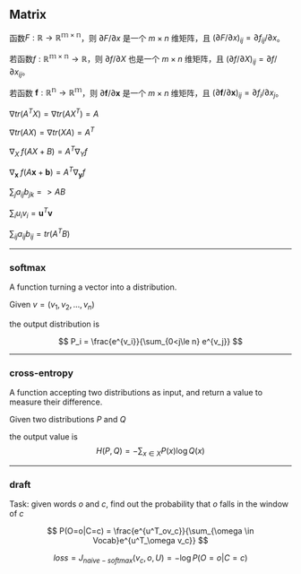 ## Matrix

函数$F:\mathbb{R}\rightarrow \mathbb{R^{m\times n}}$，则 $\partial{F}/\partial{x}$ 是一个 $m\times n$ 维矩阵，且 $(\partial{F}/\partial{x})_{ij} = \partial{f_{ij}}/\partial{x}$。

若函数$f:\mathbb{R^{m\times n}}\rightarrow \mathbb{R}$，则 $\partial{f}/\partial{X}$ 也是一个 $m\times n$ 维矩阵，且 $(\partial{f}/\partial{X})_{ij} = \partial{f}/\partial{x_{ij}}$。

若函数 $\boldsymbol{f}:\mathbb{R^{n}}\rightarrow\mathbb{R^{m}}$，则 $\partial{\boldsymbol{f}}/\partial{\boldsymbol{x}}$ 是一个 $m\times n$ 维矩阵，且 $(\partial{\boldsymbol{f}}/\partial{\boldsymbol{x}})_{ij} = \partial{f_i}/\partial{x_j}$。

$\nabla tr(A^TX) = \nabla tr(AX^T) = A$

$\nabla tr(AX) = \nabla tr(XA) = A^T$

$\nabla_{X} \;f(AX+B) = A^T \nabla_Y f$

$\nabla_{\boldsymbol{x}} \;f(A\boldsymbol{x}+\boldsymbol{b}) = A^T \nabla_\boldsymbol{y} f$

$\sum_j a_{ij}b_{jk} => AB$

$\sum_i u_iv_i = \boldsymbol{u}^T\boldsymbol{v}$

$\sum_{ij}a_{ij}b_{ij} = tr(A^TB)$



---

### softmax

A function turning a vector into a distribution.

Given $v = (v_1, v_2, ..., v_n)$

the output distribution is

$$
P_i = \frac{e^{v_i}}{\sum_{0<j\le n} e^{v_j}}
$$

---

### cross-entropy

A function accepting two distributions as input, and return a value to measure their difference.

Given two distributions $P$ and $Q$

the output value is 
$$
H(P,Q) = -\sum_{x \in X} P(x)\log Q(x)
$$

---

### draft

Task: given words $o$ and $c$, find out the probability that $o$ falls in the window of $c$



$$
P(O=o|C=c) = \frac{e^{u^T_ov_c}}{\sum_{\omega \in Vocab}e^{u^T_\omega v_c}}
$$

$$
loss = J_{naive-softmax}(v_c, o,U) = -\log P(O=o|C=c)
$$

